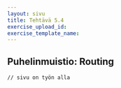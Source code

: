 ```yaml
---
layout: sivu
title: Tehtävä 5.4
exercise_upload_id: 
exercise_template_name: 
---
```


## Puhelinmuistio: Routing 

~~~
// sivu on työn alla
~~~

